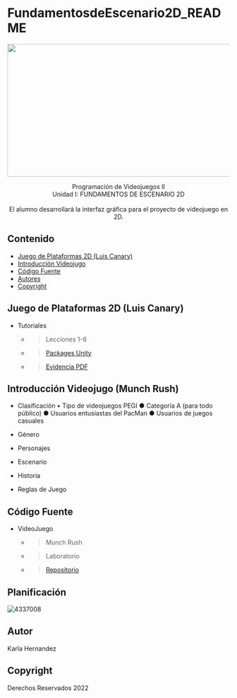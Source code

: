 # FundamentosdeEscenario2D_README
<p align="center">
    <img src="https://nivelgamer.com/wp-content/uploads/2016/09/featured-10.jpg" alt="Logo" width=1200 height=300>

  <p align="center">
    Programación de Videojuegos II
    <br>
    Unidad I: FUNDAMENTOS DE ESCENARIO 2D
    <br>
    <br>
    El alumno desarrollará la interfaz gráfica para el proyecto de videojuego en 2D.
    <br>
</p>


## Contenido
- [Juego de Plataformas 2D (Luis Canary)](#Tutotiales)
- [Introducción Videojugo](#introducción)
- [Código Fuente](#código-fuente)
- [Autores](#autores)
- [Copyright](#copyright)

## Juego de Plataformas 2D (Luis Canary)
* Tutoriales
  * > Lecciones 1-6
  * > <a href= "https://drive.google.com/drive/folders/1k06Cp22MZQSk5lEyx7JTrqco6aUr-Mgk?usp=sharing">Packages Unity</a>
  * > <a href= "https://drive.google.com/drive/folders/1i_XhSCDGK-9TRbX0tqHLyRPEXFPUvHHL?usp=sharing">Evidencia PDF</a>


## Introducción Videojugo (Munch Rush)


- Clasificación
• Tipo de videojuegos PEGI
● Categoría A (para todo público)
● Usuarios entusiastas del PacMan 
● Usuarios de juegos casuales

- Género 


- Personajes


- Escenario


- Historia


- Reglas de Juego


## Código Fuente

* VideoJuego
  * > Munch Rush
  * > Laboratorio
  * > <a href= " ">Repositorio</a>
## Planificación

![4337008]( )

## Autor
Karla Hernandez
## Copyright
Derechos Reservados 2022
